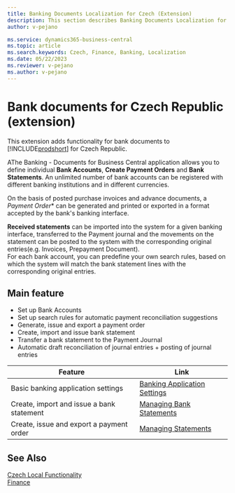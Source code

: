 ```yaml
---
title: Banking Documents Localization for Czech (Extension) 
description: This section describes Banking Documents Localization for Czech extension functionality.
author: v-pejano

ms.service: dynamics365-business-central
ms.topic: article
ms.search.keywords: Czech, Finance, Banking, Localization
ms.date: 05/22/2023
ms.reviewer: v-pejano
ms.author: v-pejano
---
```


# Bank documents for Czech Republic (extension)

This extension adds functionality for bank documents to [!INCLUDE[prodshort](../../includes/prodshort.md)] for Czech Republic.

AThe Banking - Documents for Business Central application allows you to define individual **Bank Accounts**, **Create Payment Orders** and **Bank Statements**. An unlimited number of bank accounts can be registered with different banking institutions and in different currencies.

On the basis of posted purchase invoices and advance documents, a *Payment Order** can be generated and printed or exported in a format accepted by the bank's banking interface.

**Received statements** can be imported into the system for a given banking interface, transferred to the Payment journal and the movements on the statement can be posted to the system with the corresponding original entries(e.g. Invoices, Prepayment Document).  
For each bank account, you can predefine your own search rules, based on which the system will match the bank statement lines with the corresponding original entries.

## Main feature

- Set up Bank Accounts
- Set up search rules for automatic payment reconciliation suggestions
- Generate, issue and export a payment order
- Create, import and issue bank statement
- Transfer a bank statement to the Payment Journal
- Automatic draft reconciliation of journal entries + posting of journal entries

| Feature | Link |
| --- | --- |
|Basic banking application settings|[Banking Application Settings](banking-documents-how-to-setup-banking-documents.md)|
|Create, import and issue a bank statement|[Managing Bank Statements](banking-documents-how-to-create-bank-statement.md)|
|Create, issue and export a payment order|[Managing Statements](banking-documents-how-to-create-payment-order.md)|

## See Also

[Czech Local Functionality](czech-local-functionality.md)  
[Finance](../../finance.md)
